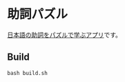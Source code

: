 # 助詞パズル

[日本語の助詞をパズルで学ぶアプリ](https://marmooo.github.io/pppp-ja/)です。

## Build

```
bash build.sh
```
